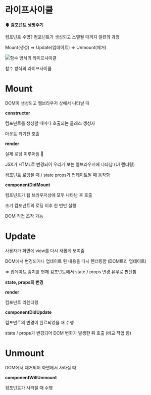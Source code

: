 # 라이프사이클

**🫀 컴포넌트 생명주기**

컴포넌트 수명? 컴포넌트가 생성되고 소멸될 때까지 일련의 과정

Mount(생성) ⇒ Update(업데이트) ⇒ Unmount(제거)

![함수 방식의 라이프사이클](%E1%84%85%E1%85%A1%E1%84%8B%E1%85%B5%E1%84%91%E1%85%B3%E1%84%89%E1%85%A1%E1%84%8B%E1%85%B5%E1%84%8F%E1%85%B3%E1%86%AF%20680962ed367e48cebab9cccf013e5399/image.png)

함수 방식의 라이프사이클

# Mount

DOM이 생성되고 웹브라우저 상에서 나타날 때

**constructor**

컴포넌트를 생성할 때마다 호출되는 클래스 생성자

마운트 되기전 호출

**render**

실제 로딩 이루어짐 🤖

JSX가 HTML로 변경되어 우리가 보는 웹브라우저에 나타남 (UI 렌더링)

컴포넌트 로딩될 때 / state props가 업데이트될 때 동작함

**componentDidMount**

컴포넌트가 웹 브라우저상에 모두 나타난 후 호출

초기 컴포넌트의 로딩 이후 한 번만 실행

DOM 직접 조작 가능

# Update

사용자가 화면에 view를 다시 새롭게 보여줌

DOM에서 변경되거나 업데이트 된 내용을 다시 렌더링함 (DOM트리 업데이트)

⇒ 업데이트 감지를 현재 컴포넌트에서 state / props 변경 유무로 판단함

**state, props의 변경**

**render**

컴포넌트 리렌더링

**componentDidUpdate**

컴포넌트의 변경이 완료되었을 때 수행 

state / props가 변경되어 DOM 변화가 발생한 뒤 호출 (비교 작업 함)

# Unmount

DOM에서 제거되어 화면에서 사라질 때

**componentWillUnmount**

컴포넌트가 사라질 때 수행